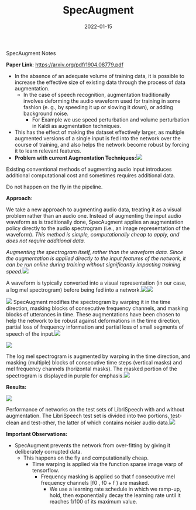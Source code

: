 ﻿---
title: "SpecAugment"
date: 2022-01-15
tags: [Machine learning]
header:
  image: ""
excerpt: "Augmentation Technique for Audio"
mathjax: "true"
---

SpecAugment Notes

**Paper Link**: https://arxiv.org/pdf/1904.08779.pdf

- In the absence of an adequate volume of training data, it is possible to increase the effective size of existing data through the process of data augmentation.
  - In the case of speech recognition, augmentation traditionally involves deforming the audio waveform used for training in some fashion (e. g., by speeding it up or slowing it down), or adding background noise. 
    - For Example we use speed perturbation and volume perturbation in Kaldi as augmentation techniques.
- This has the effect of making the dataset effectively larger, as multiple augmented versions of a single input is fed into the network over the course of training, and also helps the network become robust by forcing it to learn relevant features.
- **Problem with current Augmentation Techniques:![](/_posts/SpecAugment_Images/Aspose.Words.9d3e145b-62a3-4d02-b576-310dd496535c.001.png)**

Existing conventional methods of augmenting audio input introduces additional computational cost and sometimes requires additional data.

Do not happen on the fly in the pipeline.

**Approach**:

We take a new approach to augmenting audio data, treating it as a visual problem rather than an audio one. Instead of augmenting the input audio waveform as is traditionally done, SpecAugment applies an augmentation policy directly to the audio spectrogram (i.e., an image representation of the waveform). *This method is simple, computationally cheap to apply, and does not require additional data.*

*Augmenting the spectrogram itself, rather than the waveform data. Since the augmentation is applied directly to the input features of the network, it can be run online during training without significantly impacting training speed.![](/_posts/SpecAugment_Images/Aspose.Words.9d3e145b-62a3-4d02-b576-310dd496535c.002.png)*

A waveform is typically converted into a visual representation (in our case, a log mel spectrogram) before being fed into a network.![](/_posts/SpecAugment_Images/Aspose.Words.9d3e145b-62a3-4d02-b576-310dd496535c.003.png)![](/_posts/SpecAugment_Images/Aspose.Words.9d3e145b-62a3-4d02-b576-310dd496535c.004.png)

![](/_posts/SpecAugment_Images/Aspose.Words.9d3e145b-62a3-4d02-b576-310dd496535c.005.png) SpecAugment modifies the spectrogram by warping it in the time direction, masking blocks of consecutive frequency channels, and masking blocks of utterances in time. These augmentations have been chosen to help the network to be robust against deformations in the time direction, partial loss of frequency information and partial loss of small segments of speech of the input.![](/_posts/SpecAugment_Images/Aspose.Words.9d3e145b-62a3-4d02-b576-310dd496535c.006.png)

![](/_posts/SpecAugment_Images/Aspose.Words.9d3e145b-62a3-4d02-b576-310dd496535c.007.png)

The log mel spectrogram is augmented by warping in the time direction, and masking (multiple) blocks of consecutive time steps (vertical masks) and mel frequency channels (horizontal masks). The masked portion of the spectrogram is displayed in purple for emphasis.![](/_posts/SpecAugment_Images/Aspose.Words.9d3e145b-62a3-4d02-b576-310dd496535c.008.png)

**Results:**

![](/_posts/SpecAugment_Images/Aspose.Words.9d3e145b-62a3-4d02-b576-310dd496535c.009.png)

Performance of networks on the test sets of LibriSpeech with and without augmentation. The LibriSpeech test set is divided into two portions, test-clean and test-other, the latter of which contains noisier audio data.![](/_posts/SpecAugment_Images/Aspose.Words.9d3e145b-62a3-4d02-b576-310dd496535c.010.png)

**Important Observations:**

- SpecAugment prevents the network from over-fitting by giving it deliberately corrupted data.
  - This happens on the fly and computationally cheap.
    - Time warping is applied via the function sparse image warp of tensorflow.
      - Frequency masking is applied so that f consecutive mel frequency channels [f0 , f0 + f ) are masked.
        - We use a learning rate schedule in which we ramp-up, hold, then exponentially decay the learning rate until it reaches 1/100 of its maximum value.
